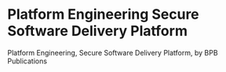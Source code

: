 # Platform Engineering Secure Software Delivery Platform
Platform Engineering, Secure Software Delivery Platform, by BPB Publications
